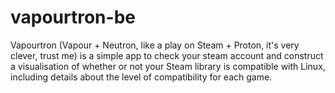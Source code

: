 # vapourtron-be
Vapourtron (Vapour + Neutron, like a play on Steam + Proton, it's very clever, trust me) is a simple app to check your steam account and construct a visualisation of whether or not your Steam library is compatible with Linux, including details about the level of compatibility for each game.
